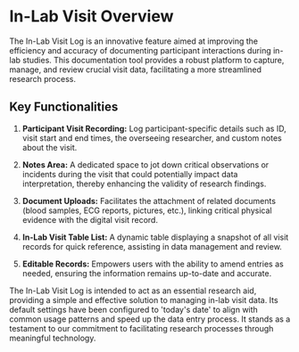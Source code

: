 
# In-Lab Visit Overview

The In-Lab Visit Log is an innovative feature aimed at improving the efficiency and accuracy of documenting participant interactions during in-lab studies. This documentation tool provides a robust platform to capture, manage, and review crucial visit data, facilitating a more streamlined research process.

## Key Functionalities

1. **Participant Visit Recording:** Log participant-specific details such as ID, visit start and end times, the overseeing researcher, and custom notes about the visit.
   
2. **Notes Area:** A dedicated space to jot down critical observations or incidents during the visit that could potentially impact data interpretation, thereby enhancing the validity of research findings.
   
3. **Document Uploads:** Facilitates the attachment of related documents (blood samples, ECG reports, pictures, etc.), linking critical physical evidence with the digital visit record.
   
4. **In-Lab Visit Table List:** A dynamic table displaying a snapshot of all visit records for quick reference, assisting in data management and review.
   
5. **Editable Records:** Empowers users with the ability to amend entries as needed, ensuring the information remains up-to-date and accurate.

The In-Lab Visit Log is intended to act as an essential research aid, providing a simple and effective solution to managing in-lab visit data. Its default settings have been configured to 'today's date' to align with common usage patterns and speed up the data entry process. It stands as a testament to our commitment to facilitating research processes through meaningful technology.

